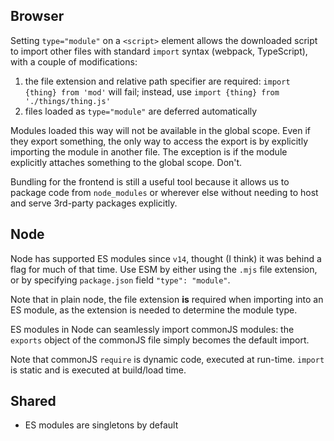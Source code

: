 ## Browser
Setting `type="module"` on a `<script>` element allows the downloaded script to import other files with standard `import` syntax (webpack, TypeScript), with a couple of modifications:
1. the file extension and relative path specifier are required: `import {thing} from 'mod'` will fail; instead, use `import {thing} from './things/thing.js'`
2. files loaded as `type="module"` are deferred automatically

Modules loaded this way will not be available in the global scope.  Even if they export something, the only way to access the export is by explicitly importing the module in another file.  The exception is if the module explicitly attaches something to the global scope.  Don't.

Bundling for the frontend is still a useful tool because it allows us to package code from `node_modules` or wherever else without needing to host and serve 3rd-party packages explicitly.

## Node
Node has supported ES modules since `v14`, thought (I think) it was behind a flag for much of that time.  Use ESM by either using the `.mjs` file extension, or by specifying `package.json` field `"type": "module"`.

Note that in plain node, the file extension **is** required when importing into an ES module, as the extension is needed to determine the module type.

ES modules in Node can seamlessly import commonJS modules: the `exports` object of the commonJS file simply becomes the default import.

Note that commonJS `require` is dynamic code, executed at run-time.  `import` is static and is executed at build/load time.

## Shared
- ES modules are singletons by default